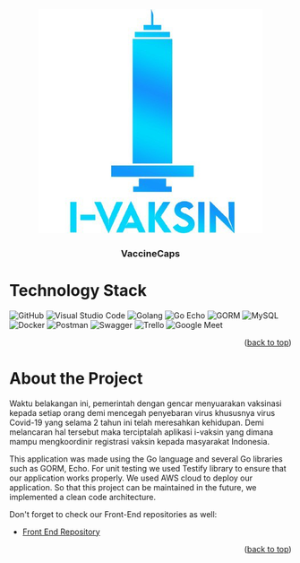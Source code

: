<div id="top"></div>

<div>
    <!-- Project Logo -->
    <div align="center">
        <a href="images/vaccineCaps.jpg">
            <img src="images/vaccineCaps.jpg" alt="VaccineCaps Logo" width="400">
        </a>
        <h3 align="center">
            VaccineCaps
        </h3>
    </div>
</div>

# Technology Stack
![GitHub](https://img.shields.io/badge/GitHub-100000?style=for-the-badge&logo=github&logoColor=white)
![Visual Studio Code](https://img.shields.io/badge/Visual%20Studio%20Code-0078d7.svg?style=for-the-badge&logo=visual-studio-code&logoColor=white)
![Golang](https://img.shields.io/badge/Go-00ADD8?style=for-the-badge&logo=go&logoColor=white)
![Go Echo](https://img.shields.io/badge/-Echo-4CE1FF?logo=go&logoColor=white&style=for-the-badge)
![GORM](https://img.shields.io/badge/-GORM-56A6EE?logo=go&logoColor=white&style=for-the-badge)
![MySQL](https://img.shields.io/static/v1?style=for-the-badge&message=MySQL&color=4479A1&logo=MySQL&logoColor=FFFFFF&label=)
![Docker](https://img.shields.io/badge/docker-%230db7ed.svg?style=for-the-badge&logo=docker&logoColor=white)
![Postman](https://img.shields.io/badge/Postman-FF6C37?style=for-the-badge&logo=postman&logoColor=white)
![Swagger](https://img.shields.io/badge/-Swagger-%23Clojure?style=for-the-badge&logo=swagger&logoColor=white)
![Trello](https://img.shields.io/badge/Trello-%23026AA7.svg?style=for-the-badge&logo=Trello&logoColor=white)
![Google Meet](https://img.shields.io/badge/Google%20Meet-00897B?style=for-the-badge&logo=google-meet&logoColor=white)
<p align="right">(<a href="#top">back to top</a>)</p>

# About the Project
<!-- Project Description -->
<div>
    <p style="text-align:left">
    Waktu belakangan ini, pemerintah dengan gencar menyuarakan vaksinasi kepada setiap orang demi mencegah penyebaran virus khususnya virus Covid-19 yang selama 2 tahun ini telah meresahkan kehidupan. Demi melancaran hal tersebut maka terciptalah aplikasi i-vaksin yang dimana mampu mengkoordinir registrasi vaksin kepada masyarakat Indonesia.
    </p>
    <p style="text-align:left">
        This application was made using the Go language and several Go libraries such as GORM, Echo.
        For unit testing we used Testify library to ensure that our application works properly.
        We used AWS cloud to deploy our application.
        So that this project can be maintained in the future, we implemented a clean code architecture.
    </p>
    <p style="text-align:left">
        Don't forget to check our Front-End repositories as well:
        <ul>
            <li><a href="https://github.com/VaccineCaps/Front-End">Front End Repository</a></li>
        </ul>
    </p>
</div>
<p align="right">(<a href="#top">back to top</a>)</p>
